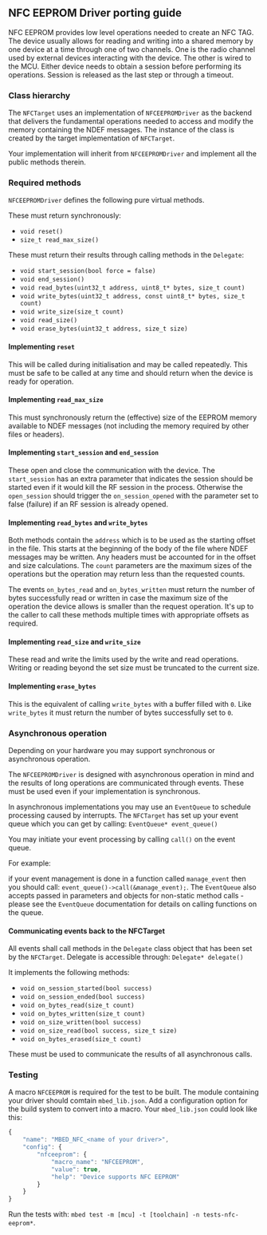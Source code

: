 ## NFC EEPROM Driver porting guide

NFC EEPROM provides low level operations needed to create an NFC TAG. The device usually allows for reading and writing into a shared memory by one device at a time through one of two channels. One is the radio channel used by external devices interacting with the device. The other is wired to the MCU. Either device needs to obtain a session before performing its operations. Session is released as the last step or through a timeout.

### Class hierarchy

The `NFCTarget` uses an implementation of `NFCEEPROMDriver` as the backend that delivers the fundamental operations needed to access and modify the memory containing the NDEF messages. The instance of the class is created by the target implementation of `NFCTarget`.

Your implementation will inherit from `NFCEEPROMDriver` and implement all the public methods therein.

### Required methods

`NFCEEPROMDriver` defines the following pure virtual methods.

These must return synchronously:
- `void reset()`
- `size_t read_max_size()`

These must return their results through calling methods in the `Delegate`:
- `void start_session(bool force = false)`
- `void end_session()`
- `void read_bytes(uint32_t address, uint8_t* bytes, size_t count)`
- `void write_bytes(uint32_t address, const uint8_t* bytes, size_t count)`
- `void write_size(size_t count)`
- `void read_size()`
- `void erase_bytes(uint32_t address, size_t size)`

#### Implementing `reset`

This will be called during initialisation and may be called repeatedly. This must be safe to be called at any time and should return when the device is ready for operation.

#### Implementing `read_max_size`

This must synchronously return the (effective) size of the EEPROM memory available to NDEF messages (not including the memory required by other files or headers).

#### Implementing `start_session` and `end_session`

These open and close the communication with the device. The `start_session` has an extra parameter that indicates the session should be started even if it would kill the RF session in the process. Otherwise the `open_session` should trigger the `on_session_opened` with the parameter set to false (failure) if an RF session is already opened. 

#### Implementing `read_bytes` and `write_bytes`

Both methods contain the `address` which is to be used as the starting offset in the file. This starts at the beginning of the body of the file where NDEF messages may be written. Any headers must be accounted for in the offset and size calculations. The `count` parameters are the maximum sizes of the operations but the operation may return less than the requested counts.

The events `on_bytes_read` and `on_bytes_written` must return the number of bytes successfully read or written in case the maximum size of the operation the device allows is smaller than the request operation. It's up to the caller to call these methods multiple times with appropriate offsets as required.

#### Implementing `read_size` and `write_size`

These read and write the limits used by the write and read operations. Writing or reading beyond the set size must be truncated to the current size.

#### Implementing `erase_bytes`

This is the equivalent of calling `write_bytes` with a buffer filled with `0`. Like `write_bytes` it must return the number of bytes successfully set to `0`.

### Asynchronous operation

Depending on your hardware you may support synchronous or asynchronous operation.

The `NFCEEPROMDriver` is designed with asynchronous operation in mind and the results of long operations are communicated through events. These must be used even if your implementation is synchronous.

In asynchronous implementations you may use an `EventQueue` to schedule processing caused by interrupts. The `NFCTarget` has set up your event queue which you can get by calling:
`EventQueue* event_queue()`

You may initiate your event processing by calling `call()` on the event queue.

For example:

if your event management is done in a function called `manage_event` then you should call:
`event_queue()->call(&manage_event);`.
The `EventQueue` also accepts passed in parameters and objects for non-static method calls - please see the `EventQueue` documentation for details on calling functions on the queue.
    
#### Communicating events back to the NFCTarget

All events shall call methods in the `Delegate` class object that has been set by the `NFCTarget`. Delegate is accessible through:
`Delegate* delegate()`

It implements the following methods:

- `void on_session_started(bool success)`
- `void on_session_ended(bool success)`
- `void on_bytes_read(size_t count)`
- `void on_bytes_written(size_t count)`
- `void on_size_written(bool success)`
- `void on_size_read(bool success, size_t size)`
- `void on_bytes_erased(size_t count)`

These must be used to communicate the results of all asynchronous calls.

### Testing

A macro `NFCEEPROM` is required for the test to be built. The module containing your driver should comtain `mbed_lib.json`. Add a configuration option for the build system to convert into a macro. Your `mbed_lib.json` could look like this:

```javascript
{
    "name": "MBED_NFC_<name of your driver>",
    "config": {
        "nfceeprom": {
            "macro_name": "NFCEEPROM",
            "value": true,
            "help": "Device supports NFC EEPROM"
        }
    }
}
```

Run the tests with:
`mbed test -m [mcu] -t [toolchain] -n tests-nfc-eeprom*`.
